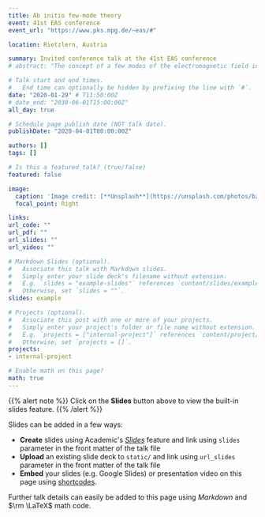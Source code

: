```yaml
---
title: Ab initio few-mode theory
event: 41st EAS conference
event_url: "https://www.pks.mpg.de/~eas/#"

location: Rietzlern, Austria

summary: Invited conference talk at the 41st EAS conference
# abstract: "The concept of a few modes of the electromagnetic field interacting with matter is a paradigm inthe field of light-matter interactions. For example, the single mode Jaynes-Cummings model and itsmany generalisations, such as the many-body Dicke model, have been indispensable tools in studying open light-matter quantum dynamics. In particular in cavity and circuit  QED,  where  stronglight-matter coupling is routinely achieved in experiment, such models have been tremendously suc-cessful.  Recently, however, various experimental platforms have emerged where multi-mode effects,complex environments and the openness of the system constitute an essential part of the physics.Consequently, the applicability of few-mode models has been debated in these extreme regimes oflight-matter interaction. In this talk, I will present ”ab initio few-mode theory”,  which allows toinclude new physics into few-mode models without abandoning their conceptual and computationalsimplicity. I will outline practical implications for various fields featuring extreme light-matter in-teractions,  including  multi-mode  strong  coupling  and  ultra-strong  coupling  physics  as  well  as  theemerging platform of nuclear many-body cavity QED and X-ray quantum optics."

# Talk start and end times.
#   End time can optionally be hidden by prefixing the line with `#`.
date: "2020-01-29" # T11:50:00Z
# date_end: "2030-06-01T15:00:00Z"
all_day: true

# Schedule page publish date (NOT talk date).
publishDate: "2020-04-01T00:00:00Z"

authors: []
tags: []

# Is this a featured talk? (true/false)
featured: false

image:
  caption: 'Image credit: [**Unsplash**](https://unsplash.com/photos/bzdhc5b3Bxs)'
  focal_point: Right

links:
url_code: ""
url_pdf: ""
url_slides: ""
url_video: ""

# Markdown Slides (optional).
#   Associate this talk with Markdown slides.
#   Simply enter your slide deck's filename without extension.
#   E.g. `slides = "example-slides"` references `content/slides/example-slides.md`.
#   Otherwise, set `slides = ""`.
slides: example

# Projects (optional).
#   Associate this post with one or more of your projects.
#   Simply enter your project's folder or file name without extension.
#   E.g. `projects = ["internal-project"]` references `content/project/deep-learning/index.md`.
#   Otherwise, set `projects = []`.
projects:
- internal-project

# Enable math on this page?
math: true
---
```


{{% alert note %}}
Click on the **Slides** button above to view the built-in slides feature.
{{% /alert %}}

Slides can be added in a few ways:

- **Create** slides using Academic's [*Slides*](https://sourcethemes.com/academic/docs/managing-content/#create-slides) feature and link using `slides` parameter in the front matter of the talk file
- **Upload** an existing slide deck to `static/` and link using `url_slides` parameter in the front matter of the talk file
- **Embed** your slides (e.g. Google Slides) or presentation video on this page using [shortcodes](https://sourcethemes.com/academic/docs/writing-markdown-latex/).

Further talk details can easily be added to this page using *Markdown* and $\rm \LaTeX$ math code.
